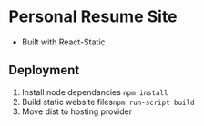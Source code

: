 # Personal Resume Site 

- Built with React-Static

## Deployment

1. Install node dependancies `npm install`
2. Build static website files`npm run-script build`
3. Move dist to hosting provider
